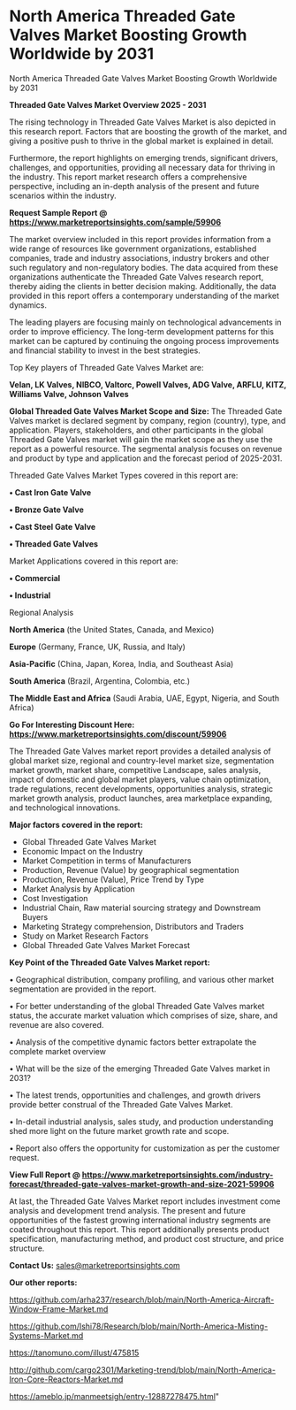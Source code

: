 # North America Threaded Gate Valves Market Boosting Growth Worldwide by 2031
North America Threaded Gate Valves Market Boosting Growth Worldwide by 2031

<Strong> Threaded Gate Valves Market Overview 2025 - 2031</strong>

The rising technology in Threaded Gate Valves Market is also depicted in this research report. Factors that are boosting the growth of the market, and giving a positive push to thrive in the global market is explained in detail.

Furthermore, the report highlights on emerging trends, significant drivers, challenges, and opportunities, providing all necessary data for thriving in the industry. This report market research offers a comprehensive perspective, including an in-depth analysis of the present and future scenarios within the industry.

<strong>Request Sample Report @ <a href=https://www.marketreportsinsights.com/sample/59906>https://www.marketreportsinsights.com/sample/59906</a></strong>

The market overview included in this report provides information from a wide range of resources like government organizations, established companies, trade and industry associations, industry brokers and other such regulatory and non-regulatory bodies. The data acquired from these organizations authenticate the Threaded Gate Valves research report, thereby aiding the clients in better decision making. Additionally, the data provided in this report offers a contemporary understanding of the market dynamics.

The leading players are focusing mainly on technological advancements in order to improve efficiency. The long-term development patterns for this market can be captured by continuing the ongoing process improvements and financial stability to invest in the best strategies.

Top Key players of Threaded Gate Valves Market are:

<strong>Velan, LK Valves, NIBCO, Valtorc, Powell Valves, ADG Valve, ARFLU, KITZ, Williams Valve, Johnson Valves</strong>

<strong><b>Global Threaded Gate Valves Market Scope and Size:</b></strong>
The Threaded Gate Valves market is declared segment by company, region (country), type, and application. Players, stakeholders, and other participants in the global Threaded Gate Valves market will gain the market scope as they use the report as a powerful resource. The segmental analysis focuses on revenue and product by type and application and the forecast period of 2025-2031.

Threaded Gate Valves Market Types covered in this report are:

<strong>• Cast Iron Gate Valve

• Bronze Gate Valve

• Cast Steel Gate Valve

• Threaded Gate Valves</strong>

Market Applications covered in this report are:

<strong>• Commercial

• Industrial</strong> 

Regional Analysis

<strong>North America</strong> (the United States, Canada, and Mexico)

<strong>Europe</strong> (Germany, France, UK, Russia, and Italy)

<strong>Asia-Pacific</strong> (China, Japan, Korea, India, and Southeast Asia)

<strong>South America</strong> (Brazil, Argentina, Colombia, etc.)

<strong>The Middle East and Africa</strong> (Saudi Arabia, UAE, Egypt, Nigeria, and South Africa)

<strong>Go For Interesting Discount Here: <a href=https://www.marketreportsinsights.com/discount/59906>https://www.marketreportsinsights.com/discount/59906</a></strong>

The Threaded Gate Valves market report provides a detailed analysis of global market size, regional and country-level market size, segmentation market growth, market share, competitive Landscape, sales analysis, impact of domestic and global market players, value chain optimization, trade regulations, recent developments, opportunities analysis, strategic market growth analysis, product launches, area marketplace expanding, and technological innovations.

<strong><b>Major factors covered in the report:</b></strong>
<ul>
  <li>Global Threaded Gate Valves Market </li>
  <li>Economic Impact on the Industry</li>
  <li>Market Competition in terms of Manufacturers</li>
  <li>Production, Revenue (Value) by geographical segmentation</li>
  <li>Production, Revenue (Value), Price Trend by Type</li>
  <li>Market Analysis by Application</li>
  <li>Cost Investigation</li>
  <li>Industrial Chain, Raw material sourcing strategy and Downstream Buyers</li>
  <li>Marketing Strategy comprehension, Distributors and Traders</li>
  <li>Study on Market Research Factors</li>
  <li>Global Threaded Gate Valves Market Forecast</li>
</ul>

<strong><b>Key Point of the Threaded Gate Valves Market report:</b></strong>

• Geographical distribution, company profiling, and various other market segmentation are provided in the report.

• For better understanding of the global Threaded Gate Valves market status, the accurate market valuation which comprises of size, share, and revenue are also covered.

• Analysis of the competitive dynamic factors better extrapolate the complete market overview

• What will be the size of the emerging Threaded Gate Valves market in 2031?

• The latest trends, opportunities and challenges, and growth drivers provide better construal of the Threaded Gate Valves Market.

• In-detail industrial analysis, sales study, and production understanding shed more light on the future market growth rate and scope.

• Report also offers the opportunity for customization as per the customer request.

<strong><b>View Full Report @ <a href=https://www.marketreportsinsights.com/industry-forecast/threaded-gate-valves-market-growth-and-size-2021-59906>https://www.marketreportsinsights.com/industry-forecast/threaded-gate-valves-market-growth-and-size-2021-59906</a></b></strong>


At last, the Threaded Gate Valves Market report includes investment come analysis and development trend analysis. The present and future opportunities of the fastest growing international industry segments are coated throughout this report. This report additionally presents product specification, manufacturing method, and product cost structure, and price structure.

<strong>Contact Us:</strong>
sales@marketreportsinsights.com

<strong>Our other reports:</strong>

<a href=https://github.com/arha237/research/blob/main/North-America-Aircraft-Window-Frame-Market.md>https://github.com/arha237/research/blob/main/North-America-Aircraft-Window-Frame-Market.md</a>

<a href=https://github.com/Ishi78/Research/blob/main/North-America-Misting-Systems-Market.md>https://github.com/Ishi78/Research/blob/main/North-America-Misting-Systems-Market.md</a>

<a href=https://tanomuno.com/illust/475815>https://tanomuno.com/illust/475815</a>

<a href=http://github.com/cargo2301/Marketing-trend/blob/main/North-America-Iron-Core-Reactors-Market.md>http://github.com/cargo2301/Marketing-trend/blob/main/North-America-Iron-Core-Reactors-Market.md</a>

<a href=https://ameblo.jp/manmeetsigh/entry-12887278475.html>https://ameblo.jp/manmeetsigh/entry-12887278475.html</a>"
